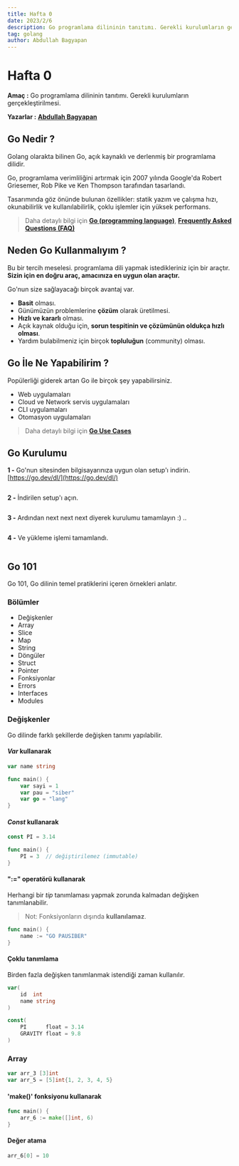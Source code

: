 ```yaml
---
title: Hafta 0
date: 2023/2/6
description: Go programlama dilininin tanıtımı. Gerekli kurulumların gerçekleştirilmesi.
tag: golang
author: Abdullah Bagyapan
---
```


# Hafta 0

**Amaç :** Go programlama dilininin tanıtımı. Gerekli kurulumların gerçekleştirilmesi.

**Yazarlar :** [**Abdullah Bagyapan**](https://github.com/abdullahbagyapan)

## Go Nedir ?

Golang olarakta bilinen Go, açık kaynaklı ve derlenmiş bir programlama dilidir.

Go, programlama verimliliğini artırmak için 2007 yılında Google'da Robert Griesemer, Rob Pike ve Ken Thompson tarafından tasarlandı.

Tasarımında göz önünde bulunan özellikler: statik yazım ve çalışma hızı, okunabilirlik ve kullanılabilirlik, çoklu işlemler için yüksek performans.

> Daha detaylı bilgi için [**Go (programming language)**](https://en.wikipedia.org/wiki/Go_(programming_language)), [**Frequently Asked Questions (FAQ)**](https://go.dev/doc/faq)

## Neden Go Kullanmalıyım ?

Bu bir tercih meselesi. programlama dili yapmak istedikleriniz için bir araçtır. **Sizin için en doğru araç, amacınıza en uygun olan araçtır.**

Go'nun size sağlayacağı birçok avantaj var.

- **Basit** olması.
- Günümüzün problemlerine **çözüm** olarak üretilmesi.
- **Hızlı ve kararlı** olması.
- Açık kaynak olduğu için, **sorun tespitinin ve çözümünün oldukça hızlı olması**.  
- Yardım bulabilmeniz için birçok **topluluğun** (community) olması.

## Go İle Ne Yapabilirim ?

Popülerliği giderek artan Go ile birçok şey yapabilirsiniz.

- Web uygulamaları
- Cloud ve Network servis uygulamaları
- CLI uygulamaları
- Otomasyon uygulamaları

> Daha detaylı bilgi için [**Go Use Cases**](https://go.dev/solutions/use-cases)

## Go Kurulumu

**1 -** Go'nun sitesinden bilgisayarınıza uygun olan setup'ı indirin.
[https://go.dev/dl/](https://go.dev/dl/)

<img>

**2 -** İndirilen setup'ı açın.

<img>

**3 -** Ardından next next next diyerek kurulumu tamamlayın :) ..

<img>

**4 -** Ve yükleme işlemi tamamlandı.

<img>

## Go 101

Go 101, Go dilinin temel pratiklerini içeren örnekleri anlatır.

### Bölümler

- Değişkenler
- Array
- Slice
- Map
- String
- Döngüler
- Struct
- Pointer
- Fonksiyonlar
- Errors
- Interfaces
- Modules


### Değişkenler

Go dilinde farklı şekillerde değişken tanımı yapılabilir.


#### *Var* kullanarak

```go
var name string

func main() {
    var sayi = 1
    var pau = "siber"
    var go = "lang"
}
```

#### *Const* kullanarak

```go
const PI = 3.14

func main() {
    PI = 3  // değiştirilemez (immutable)
}
```

#### ":=" operatörü kullanarak

Herhangi bir *tip* tanımlaması yapmak zorunda kalmadan değişken tanımlanabilir.

> Not: Fonksiyonların dışında **kullanılamaz**.

```go
func main() {
    name := "GO PAUSIBER"
}
```

#### Çoklu tanımlama

Birden fazla değişken tanımlanmak istendiği zaman kullanılır.

```go
var(
    id  int
    name string
)

const(
    PI      float = 3.14
    GRAVITY float = 9.8
)
```

### Array

```go
var arr_3 [3]int
var arr_5 = [5]int{1, 2, 3, 4, 5}
```

#### 'make()' fonksiyonu kullanarak

```go
func main() {
	arr_6 := make([]int, 6)
}
```

#### Değer atama

```go
arr_6[0] = 10
```
